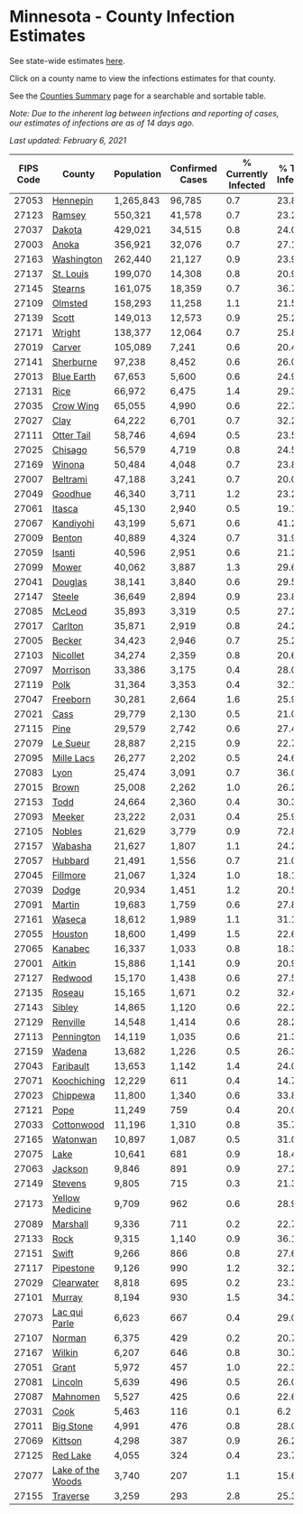 # Minnesota - County Infection Estimates

See state-wide estimates [here](/infections/us-mn).

Click on a county name to view the infections estimates for that county.

See the [Counties Summary](/infections/summary-counties) page for a searchable and sortable table.

*Note: Due to the inherent lag between infections and reporting of cases, our estimates of infections are as of 14 days ago.*

*Last updated: February 6, 2021*

|   FIPS Code |                                 County |   Population |   Confirmed Cases |   % Currently Infected |   % Total Infected |
|-------------|----------------------------------------|--------------|-------------------|------------------------|--------------------|
|       27053 |                   [Hennepin](hennepin) |    1,265,843 |            96,785 |                    0.7 |               23.8 |
|       27123 |                       [Ramsey](ramsey) |      550,321 |            41,578 |                    0.7 |               23.2 |
|       27037 |                       [Dakota](dakota) |      429,021 |            34,515 |                    0.8 |               24.0 |
|       27003 |                         [Anoka](anoka) |      356,921 |            32,076 |                    0.7 |               27.1 |
|       27163 |               [Washington](washington) |      262,440 |            21,127 |                    0.9 |               23.9 |
|       27137 |                 [St. Louis](st.-louis) |      199,070 |            14,308 |                    0.8 |               20.9 |
|       27145 |                     [Stearns](stearns) |      161,075 |            18,359 |                    0.7 |               36.7 |
|       27109 |                     [Olmsted](olmsted) |      158,293 |            11,258 |                    1.1 |               21.5 |
|       27139 |                         [Scott](scott) |      149,013 |            12,573 |                    0.9 |               25.2 |
|       27171 |                       [Wright](wright) |      138,377 |            12,064 |                    0.7 |               25.8 |
|       27019 |                       [Carver](carver) |      105,089 |             7,241 |                    0.6 |               20.4 |
|       27141 |                 [Sherburne](sherburne) |       97,238 |             8,452 |                    0.6 |               26.0 |
|       27013 |               [Blue Earth](blue-earth) |       67,653 |             5,600 |                    0.6 |               24.9 |
|       27131 |                           [Rice](rice) |       66,972 |             6,475 |                    1.4 |               29.3 |
|       27035 |                 [Crow Wing](crow-wing) |       65,055 |             4,990 |                    0.6 |               22.7 |
|       27027 |                           [Clay](clay) |       64,222 |             6,701 |                    0.7 |               32.2 |
|       27111 |               [Otter Tail](otter-tail) |       58,746 |             4,694 |                    0.5 |               23.5 |
|       27025 |                     [Chisago](chisago) |       56,579 |             4,719 |                    0.8 |               24.5 |
|       27169 |                       [Winona](winona) |       50,484 |             4,048 |                    0.7 |               23.8 |
|       27007 |                   [Beltrami](beltrami) |       47,188 |             3,241 |                    0.7 |               20.0 |
|       27049 |                     [Goodhue](goodhue) |       46,340 |             3,711 |                    1.2 |               23.2 |
|       27061 |                       [Itasca](itasca) |       45,130 |             2,940 |                    0.5 |               19.1 |
|       27067 |                 [Kandiyohi](kandiyohi) |       43,199 |             5,671 |                    0.6 |               41.2 |
|       27009 |                       [Benton](benton) |       40,889 |             4,324 |                    0.7 |               31.9 |
|       27059 |                       [Isanti](isanti) |       40,596 |             2,951 |                    0.6 |               21.2 |
|       27099 |                         [Mower](mower) |       40,062 |             3,887 |                    1.3 |               29.6 |
|       27041 |                     [Douglas](douglas) |       38,141 |             3,840 |                    0.6 |               29.5 |
|       27147 |                       [Steele](steele) |       36,649 |             2,894 |                    0.9 |               23.8 |
|       27085 |                       [McLeod](mcleod) |       35,893 |             3,319 |                    0.5 |               27.2 |
|       27017 |                     [Carlton](carlton) |       35,871 |             2,919 |                    0.8 |               24.2 |
|       27005 |                       [Becker](becker) |       34,423 |             2,946 |                    0.7 |               25.2 |
|       27103 |                   [Nicollet](nicollet) |       34,274 |             2,359 |                    0.8 |               20.6 |
|       27097 |                   [Morrison](morrison) |       33,386 |             3,175 |                    0.4 |               28.0 |
|       27119 |                           [Polk](polk) |       31,364 |             3,353 |                    0.4 |               32.1 |
|       27047 |                   [Freeborn](freeborn) |       30,281 |             2,664 |                    1.6 |               25.9 |
|       27021 |                           [Cass](cass) |       29,779 |             2,130 |                    0.5 |               21.0 |
|       27115 |                           [Pine](pine) |       29,579 |             2,742 |                    0.6 |               27.4 |
|       27079 |                   [Le Sueur](le-sueur) |       28,887 |             2,215 |                    0.9 |               22.7 |
|       27095 |               [Mille Lacs](mille-lacs) |       26,277 |             2,202 |                    0.5 |               24.6 |
|       27083 |                           [Lyon](lyon) |       25,474 |             3,091 |                    0.7 |               36.0 |
|       27015 |                         [Brown](brown) |       25,008 |             2,262 |                    1.0 |               26.2 |
|       27153 |                           [Todd](todd) |       24,664 |             2,360 |                    0.4 |               30.3 |
|       27093 |                       [Meeker](meeker) |       23,222 |             2,031 |                    0.4 |               25.9 |
|       27105 |                       [Nobles](nobles) |       21,629 |             3,779 |                    0.9 |               72.8 |
|       27157 |                     [Wabasha](wabasha) |       21,627 |             1,807 |                    1.1 |               24.2 |
|       27057 |                     [Hubbard](hubbard) |       21,491 |             1,556 |                    0.7 |               21.0 |
|       27045 |                   [Fillmore](fillmore) |       21,067 |             1,324 |                    1.0 |               18.1 |
|       27039 |                         [Dodge](dodge) |       20,934 |             1,451 |                    1.2 |               20.5 |
|       27091 |                       [Martin](martin) |       19,683 |             1,759 |                    0.6 |               27.8 |
|       27161 |                       [Waseca](waseca) |       18,612 |             1,989 |                    1.1 |               31.1 |
|       27055 |                     [Houston](houston) |       18,600 |             1,499 |                    1.5 |               22.6 |
|       27065 |                     [Kanabec](kanabec) |       16,337 |             1,033 |                    0.8 |               18.3 |
|       27001 |                       [Aitkin](aitkin) |       15,886 |             1,141 |                    0.9 |               20.9 |
|       27127 |                     [Redwood](redwood) |       15,170 |             1,438 |                    0.6 |               27.5 |
|       27135 |                       [Roseau](roseau) |       15,165 |             1,671 |                    0.2 |               32.4 |
|       27143 |                       [Sibley](sibley) |       14,865 |             1,120 |                    0.6 |               22.2 |
|       27129 |                   [Renville](renville) |       14,548 |             1,414 |                    0.6 |               28.2 |
|       27113 |               [Pennington](pennington) |       14,119 |             1,035 |                    0.6 |               21.3 |
|       27159 |                       [Wadena](wadena) |       13,682 |             1,226 |                    0.5 |               26.3 |
|       27043 |                 [Faribault](faribault) |       13,653 |             1,142 |                    1.4 |               24.0 |
|       27071 |             [Koochiching](koochiching) |       12,229 |               611 |                    0.4 |               14.7 |
|       27023 |                   [Chippewa](chippewa) |       11,800 |             1,340 |                    0.6 |               33.8 |
|       27121 |                           [Pope](pope) |       11,249 |               759 |                    0.4 |               20.0 |
|       27033 |               [Cottonwood](cottonwood) |       11,196 |             1,310 |                    0.8 |               35.7 |
|       27165 |                   [Watonwan](watonwan) |       10,897 |             1,087 |                    0.5 |               31.0 |
|       27075 |                           [Lake](lake) |       10,641 |               681 |                    0.9 |               18.4 |
|       27063 |                     [Jackson](jackson) |        9,846 |               891 |                    0.9 |               27.2 |
|       27149 |                     [Stevens](stevens) |        9,805 |               715 |                    0.3 |               21.3 |
|       27173 |     [Yellow Medicine](yellow-medicine) |        9,709 |               962 |                    0.6 |               28.9 |
|       27089 |                   [Marshall](marshall) |        9,336 |               711 |                    0.2 |               22.7 |
|       27133 |                           [Rock](rock) |        9,315 |             1,140 |                    0.9 |               36.1 |
|       27151 |                         [Swift](swift) |        9,266 |               866 |                    0.8 |               27.6 |
|       27117 |                 [Pipestone](pipestone) |        9,126 |               990 |                    1.2 |               32.2 |
|       27029 |               [Clearwater](clearwater) |        8,818 |               695 |                    0.2 |               23.3 |
|       27101 |                       [Murray](murray) |        8,194 |               930 |                    1.5 |               34.3 |
|       27073 |         [Lac qui Parle](lac-qui-parle) |        6,623 |               667 |                    0.4 |               29.0 |
|       27107 |                       [Norman](norman) |        6,375 |               429 |                    0.2 |               20.7 |
|       27167 |                       [Wilkin](wilkin) |        6,207 |               646 |                    0.8 |               30.7 |
|       27051 |                         [Grant](grant) |        5,972 |               457 |                    1.0 |               22.3 |
|       27081 |                     [Lincoln](lincoln) |        5,639 |               496 |                    0.5 |               26.0 |
|       27087 |                   [Mahnomen](mahnomen) |        5,527 |               425 |                    0.6 |               22.6 |
|       27031 |                           [Cook](cook) |        5,463 |               116 |                    0.1 |                6.2 |
|       27011 |                 [Big Stone](big-stone) |        4,991 |               476 |                    0.8 |               28.0 |
|       27069 |                     [Kittson](kittson) |        4,298 |               387 |                    0.9 |               26.2 |
|       27125 |                   [Red Lake](red-lake) |        4,055 |               324 |                    0.4 |               23.7 |
|       27077 | [Lake of the Woods](lake-of-the-woods) |        3,740 |               207 |                    1.1 |               15.6 |
|       27155 |                   [Traverse](traverse) |        3,259 |               293 |                    2.8 |               25.3 |